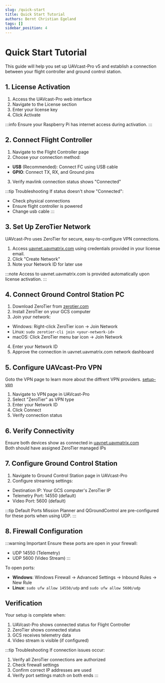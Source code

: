 ```yaml
---
slug: /quick-start
title: Quick Start Tutorial
authors: Bernt Christian Egeland
tags: []
sidebar_position: 4
---
```


# Quick Start Tutorial

This guide will help you set up UAVcast-Pro v5 and establish a connection between your flight controller and ground control station.

## 1. License Activation

1. Access the UAVcast-Pro web interface
2. Navigate to the License section
3. Enter your license key
4. Click Activate

:::info
Ensure your Raspberry Pi has internet access during activation.
:::

## 2. Connect Flight Controller

1. Navigate to the Flight Controller page
2. Choose your connection method:
  - **USB** (Recommended): Connect FC using USB cable
  - **GPIO**: Connect TX, RX, and Ground pins
3. Verify mavlink connection status shows "Connected"

:::tip Troubleshooting
If status doesn't show "Connected":
- Check physical connections
- Ensure flight controller is powered
- Change usb cable
:::

## 3. Set Up ZeroTier Network

UAVcast-Pro uses ZeroTier for secure, easy-to-configure VPN connections.

1. Access [uavnet.uavmatrix.com](https://uavnet.uavmatrix.com) using credentials provided in your license email.
2. Click "Create Network"
3. Note your Network ID for later use

:::note
Access to uavnet.uavmatrix.com is provided automatically upon license activation.
:::

## 4. Connect Ground Control Station PC

1. Download ZeroTier from [zerotier.com](https://www.zerotier.com/download/)
2. Install ZeroTier on your GCS computer
3. Join your network:
  - Windows: Right-click ZeroTier icon → Join Network
  - Linux: `sudo zerotier-cli join <your-network-id>`
  - macOS: Click ZeroTier menu bar icon → Join Network
4. Enter your Network ID
5. Approve the connection in uavnet.uavmatrix.com network dashboard

## 5. Configure UAVcast-Pro VPN

Goto the VPN page to learn more about the diffrent VPN providers. [setup-vpn](setup-vpn)
1. Navigate to VPN page in UAVcast-Pro
2. Select "ZeroTier" as VPN type
3. Enter your Network ID
4. Click Connect
5. Verify connection status

## 6. Verify Connectivity

Ensure both devices show as connected in [uavnet.uavmatrix.com](https://uavnet.uavmatrix.com)  
Both should have assigned ZeroTier managed IPs

## 7. Configure Ground Control Station

1. Navigate to Ground Control Station page in UAVcast-Pro
2. Configure streaming settings:
  - Destination IP: Your GCS computer's ZeroTier IP
  - Telemetry Port: 14550 (default)
  - Video Port: 5600 (default)

:::tip Default Ports
Mission Planner and QGroundControl are pre-configured for these ports when using UDP.
:::

## 8. Firewall Configuration

:::warning Important
Ensure these ports are open in your firewall:
- UDP 14550 (Telemetry)
- UDP 5600 (Video Stream)
:::

To open ports:
- **Windows**: Windows Firewall → Advanced Settings → Inbound Rules → New Rule
- **Linux**: `sudo ufw allow 14550/udp` and `sudo ufw allow 5600/udp`

## Verification

Your setup is complete when:
1. UAVcast-Pro shows connected status for Flight Controller
2. ZeroTier shows connected status
3. GCS receives telemetry data
4. Video stream is visible (if configured)

:::tip Troubleshooting
If connection issues occur:
1. Verify all ZeroTier connections are authorized
2. Check firewall settings
3. Confirm correct IP addresses are used
4. Verify port settings match on both ends
:::
